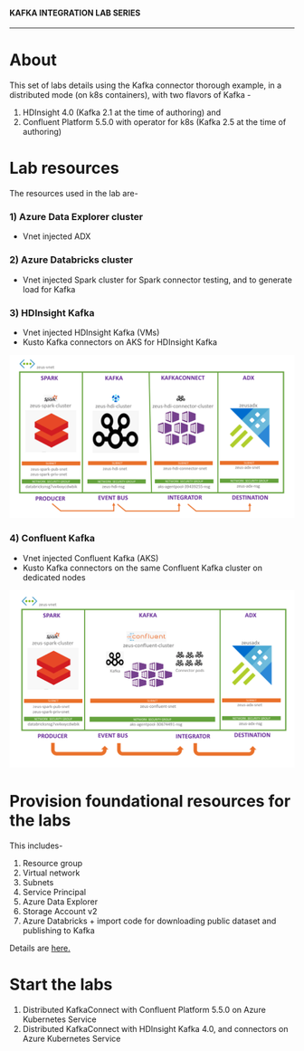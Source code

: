 #### KAFKA INTEGRATION LAB SERIES

<hr>

# About

This set of labs details using the Kafka connector thorough example, in a distributed mode (on k8s containers), with two flavors of Kafka - <br>
1. HDInsight 4.0 (Kafka 2.1 at the time of authoring) and<br>
2. Confluent Platform 5.5.0 with operator for k8s (Kafka 2.5 at the time of authoring)

# Lab resources

The resources used in the lab are-
### 1) Azure Data Explorer cluster
- Vnet injected ADX

### 2) Azure Databricks cluster
- Vnet injected Spark cluster for Spark connector testing, and to generate load for Kafka

### 3) HDInsight Kafka
- Vnet injected HDInsight Kafka (VMs)
- Kusto Kafka connectors on AKS for HDInsight Kafka

![HDI](images/HDI-E2E.png)

### 4) Confluent Kafka
- Vnet injected Confluent Kafka (AKS)
- Kusto Kafka connectors on the same Confluent Kafka cluster on dedicated nodes

![HDI](images/CONFLUENT-E2E.png)

# Provision foundational resources for the labs 

This includes-
1.  Resource group
2.  Virtual network
3.  Subnets
4.  Service Principal
5.  Azure Data Explorer
6.  Storage Account v2
7.  Azure Databricks + import code for downloading public dataset and publishing to Kafka

Details are [here.](common/README.md)

# Start the labs

1.  Distributed KafkaConnect with Confluent Platform 5.5.0 on Azure Kubernetes Service
2.  Distributed KafkaConnect with HDInsight Kafka 4.0, and connectors on Azure Kubernetes Service
